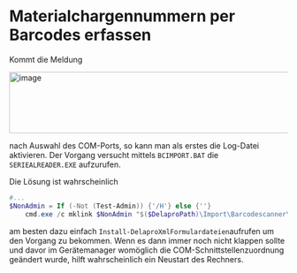 # Materialchargennummern per Barcodes erfassen

Kommt die Meldung

<img width="545" height="111" alt="image" src="https://github.com/user-attachments/assets/85554258-be8c-4f30-b78e-a0d263376798" />

nach Auswahl des COM-Ports, so kann man als erstes die Log-Datei aktivieren. Der Vorgang versucht mittels <Code>BCIMPORT.BAT</CODE> die <Code>SERIEALREADER.EXE</Code> aufzurufen.

Die Lösung ist wahrscheinlich
```Powershell
#...
$NonAdmin = If (-Not (Test-Admin)) {'/H'} else {''}
	cmd.exe /c mklink $NonAdmin "$($DelaproPath)\Import\Barcodescanner\SerialReader.exe" "$($DelaproPath)\SerialReader.exe"
```

am besten dazu einfach <Code>Install-DelaproXmlFormulardateien</Code>aufrufen um den Vorgang zu bekommen. Wenn es dann immer noch nicht klappen sollte und davor im Gerätemanager womöglich die COM-Schnittstellenzuordnung geändert wurde, hilft wahrscheinlich ein Neustart des Rechners.




